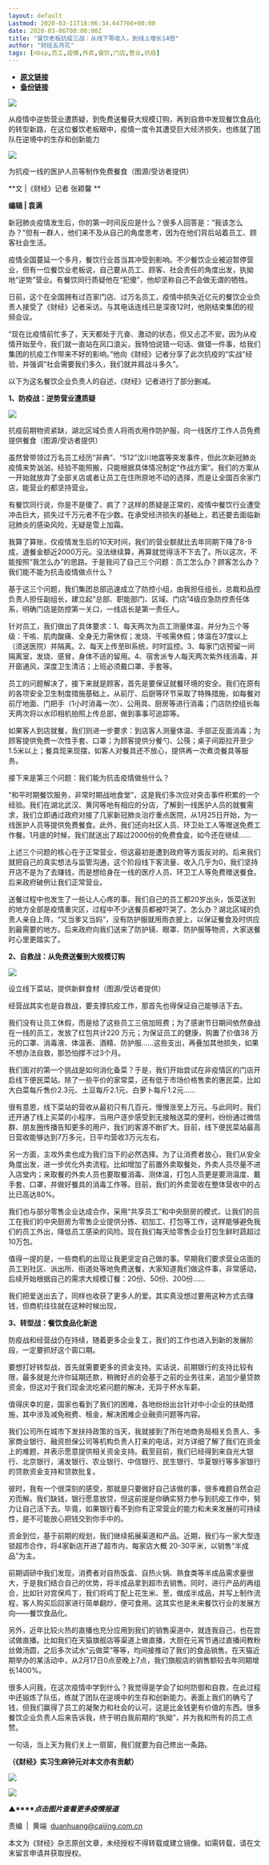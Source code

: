 ```yaml
---
layout: default
Lastmod: 2020-03-11T18:06:34.647766+00:00
date: 2020-03-06T00:00:00Z
title: "餐饮老板抗疫三战：从线下零收入，到线上增长14倍"
author: "财经五月花"
tags: [nbsp,员工,疫情,外卖,餐饮,门店,营业,抗疫]
---
```


* [**原文链接**](https://mp.weixin.qq.com/s/TRB6-oU02AeMNuix-ut9sQ)
* [**备份链接**](http://archive.today/rnJAA)


![](/images/post/77e6cfb5c7ef66e00d9bd04f74961594.jpg)

从疫情中逆势营业遭质疑，到免费送餐获大规模订购，再到自救中发现餐饮食品化的转型新路，在这位餐饮老板眼中，疫情一度令其遭受巨大经济损失，也练就了团队在逆境中的生存和创新能力

![](/images/post/992aed85a0e02bbc098678b5fa7cee25.jpg)

为抗疫一线的医护人员等制作免费餐食（图源/受访者提供）  

**文 |《财经》记者 张颖馨 **

**编辑 | 袁满**

新冠肺炎疫情发生后，你的第一时间反应是什么？很多人回答是：“我该怎么办？”但有一群人，他们来不及从自己的角度思考，因为在他们背后站着员工、顾客社会生活。

疫情全国蔓延一个多月，餐饮行业首当其冲受到影响。不少餐饮企业被迫暂停营业，但有一位餐饮业老板说，自己要从员工、顾客、社会责任的角度出发，执拗地“逆势”营业。有餐饮同行质疑他在“犯傻”，他却坚称自己不会做无谓的牺牲。

日前，这个在全国拥有过百家门店、过万名员工，疫情中损失近亿元的餐饮企业负责人接受了《财经》记者采访。与其电话连线已是深夜12时，他刚结束集团的视频会议。

“现在比疫情前忙多了，天天都处于亢奋、激动的状态，但又忐忑不安。因为从疫情开始至今，我们就一直站在风口浪尖，我特怕说错一句话、做错一件事，给我们集团的抗疫工作带来不好的影响。”他向《财经》记者分享了此次抗疫的“实战”经验，并强调“社会需要我们多久，我们就并肩战斗多久”。

以下为这名餐饮企业负责人的自述，《财经》记者进行了部分删减。

**1、防疫战：逆势营业遭质疑**

![](/images/post/df469b72e25d958529cf7b1b0437353a.jpg)

抗疫前期物资紧缺，湖北区域负责人将雨衣用作防护服，向一线医疗工作人员免费提供餐食（图源/受访者提供）   

虽然曾带领过万名员工经历“非典”、“512”汶川地震等突发事件，但此次新冠肺炎疫情来势汹汹，经验不能照搬，只能根据具体情况制定“作战方案”。我们的方案从一开始就放弃了全部关店或者让员工在住所原地不动的选择，而是让全国百余家门店，能营业的都坚持营业。

有餐饮同行说，你是不是傻了、疯了？这样的质疑是正常的，疫情中餐饮行业遭受冲击巨大，损失过千万元者不在少数。在承受经济损失的基础上，若还要去面临新冠肺炎的感染风险，无疑是雪上加霜。

我算了算账，仅疫情发生后的10天时间，我们的营业额就比去年同期下降了8-9成，退餐金额近2000万元。没法继续算，再算就觉得活不下去了。所以这次，不能按照“我怎么办”的思路。于是我问了自己三个问题：员工怎么办？顾客怎么办？我们能不能为抗击疫情做点什么？

基于这三个问题，我们集团总部迅速成立了防控小组，由我担任组长，总裁和品控负责人担任副组长，建立起“总部、职能部门、区域、门店”4级应急防控责任体系，明确门店是防控第一关口，一线店长是第一责任人。

针对员工，我们做出了具体要求：1、每天两次为员工测量体温，并分为三个等级：干咳、肌肉酸痛、全身无力需休假；发烧、干咳需休假；体温在37度以上（须送医院）并隔离。2、每天上传至BI系统，时时监控。3、每家门店预留一间隔离室，发烧、感冒，身体不适的留用。4、宿舍派专人每天两次紫外线消毒，并开窗通风，深度卫生清洁；上班必须戴口罩、手套等。

员工的问题解决了，接下来就是顾客，首先是要保证就餐环境的安全。我们在原有的各项安全卫生制度措施基础上，从前厅、后厨等环节采取了特殊措施，如每餐对前厅地面、门把手（1小时消毒一次）、公用具、厨房等进行消毒；门店防控组长每天两次将以水印相机拍照上传总部，做到事事可追踪等。

如果客人到店就餐，我们则进一步要求：到店客人测量体温、手部正反面消毒；为顾客提供免费一次性手套、口罩；为顾客提供分餐勺、公筷；桌子间距拉开至少1.5米以上；餐具现来现摆，如客人对餐具还不放心，提供再一次煮烫餐具等服务。

接下来是第三个问题：我们能为抗击疫情做些什么？

“和平时期餐饮服务，非常时期战地食堂”，这是我们多次应对突击事件积累的一个经验。我们在湖北武汉、黄冈等地有相应的分店，了解到一线医护人员的就餐需求，我们立即通过政府对接了几家新冠肺炎治疗重点医院，从1月25日开始，为一线医护人员等提供免费餐食。此外，我们还向社区人员、环卫处工人等赠送免费工作餐。1月底的时候，我们就送出了超过2000份的免费食盒，如今还在继续……

上述三个问题的核心在于正常营业，但这最初是遭到政府等方面反对的。后来我们就把自己的真实想法与监管沟通，这个阶段线下客流量、收入几乎为0，我们坚持开店不是为了去赚钱，而是想给身在一线的医疗人员、环卫工人等免费赠送餐食。后来政府破例让我们正常营业。

送餐过程中也发生了一些让人心疼的事。我们自己的员工都20岁出头，饭菜送到的地方全部是疫情重灾区，过程中不少送餐员都被吓哭了。怎么办？湖北区域的负责人亲自上阵，“又当爹又当妈”，没有防护服就用雨衣披上，以保证餐食及时供应到最需要的地方。后来政府向我们送来了防护镜、眼罩、防护服等物资，大家送餐时心里更踏实了。

**2、自救战：从免费送餐到大规模订购**

![](/images/post/cd016dd217873c1712c831a9575387a7.jpg)

设立线下菜站，提供新鲜食材（图源/受访者提供）   

经营战其实也是自救战，要支撑抗疫工作，那首先也得保证自己能够活下去。

我们没有让员工休假，而是给了这些员工三倍加班费；为了感谢节日期间依然奋战在一线的员工，发放了红包共计220 万元；为保证员工的健康，购置了价值38 万元的口罩、消毒液、体温表、酒精、防护服……这些支出，再叠加其他损失，如果不想办法自救，那恐怕撑不过3个月。

我们面对的第一个挑战是如何消化备菜？于是，我们开始尝试在非疫情区的门店开启线下便民菜站。除了一些平价的家常菜，还有低于市场价格售卖的惠民菜，比如大白菜每斤售价2.3元、土豆每斤2.1元、白萝卜每斤1.2元……

很有意思，线下菜站的营收从最初只有几百元，慢慢涨至上万元。与此同时，我们还开通了线上买菜的小程序，当用户逐步感受到无接触送菜的便利，纷纷通过微信群、朋友圈传播告知更多的用户，我们的客源不断扩大。目前，线下便民菜站最高日营收能够达到7万多元，日平均营收3万元左右。

另一方面，主攻外卖也成为我们当下的必然选择。为了让消费者放心，我们从安全角度出发，进一步优化外卖流程。比如增加了前置外卖取餐处，外卖人员尽量不进入店堂内；来取餐的外卖人员也要取餐消毒、测体温，打包人员更是要测温度、戴手套、口罩，并做好餐具的消毒工作等。目前，我们的外卖营收在整体营收中的占比已高达80%。

我们也与部分零售企业达成合作，采用“共享员工”和中央厨房的模式，让我们的员工在我们的中央厨房为零售企业提供分拣、初加工、打包等工作，这样能够避免我们的员工外出，降低员工感染的风险。现在我们每天给零售企业打包生鲜时蔬超过10万包。

值得一提的是，一些商机的出现让我更坚定自己做的事。早期我们要求营业店面的员工到社区、派出所、街道处等地免费送餐，大家知道我们做这件事，非常感动，后续开始根据自己的需求大规模订餐：20份、50份、200份……

我们把爱送出去了，同样也收获了更多人的爱。其实真没想过要用这种方式去赚钱，但商机往往就在这种时候出现，

**3、转型战：餐饮食品化新途**

防疫战和经营战仍在持续，随着更多企业复工，我们的工作也进入到新的发展阶段，一定要抓好这个窗口期。

要想打好转型战，首先就需要更多的资金支持。实话说，前期银行的支持比较有限，最多就是允许你延期还款，稍微好点的会基于之前的业务往来，追加少量贷款资金，但这对于我们现金流吃紧问题的解决，无异于杯水车薪。

值得庆幸的是，国家也看到了我们的困难，各地纷纷出台针对中小企业的扶助措施，其中涉及减免税费、租金，解决困难企业融资问题等内容。

我们公司所在城市下发扶持政策的当天，我就接到了所在地商务局相关负责人、多家商业银行、融资担保公司等机构负责人打来的电话，对方详细了解了我们在资金上的难题，并表示愿意提供相关资金支持。截至目前，我们已经得到来自光大银行、北京银行，浦发银行、农业银行、中信银行、民生银行、华夏银行等多家银行的贷款资金支持和贷款批复。

彼时，我有一个很深刻的感受，那就是只要做好自己该做的事，很多难题自然会迎刃而解。我们缺钱，银行愿意放贷，但这前提是你确实努力参与到抗疫工作中，努力让自己活下去。毕竟，如果银行看不到你有正常营业的能力和未来发展的可持续性，是不可能放心把钱交到你手中的。

资金到位，基于前期的规划，我们继续拓展渠道和产品。近期，我们与一家大型连锁超市合作，将4家新店开进了超市内，每家店大概 20-30平米，以销售“半成品”为主。

前期调研中我们发现，消费者对自热饭盒、自热火锅、熟食类等半成品需求量很大，于是我们结合自己的优势，将半成品拿到超市去销售。同时，进行产品的再组合，比如针对宫保鸡丁，我们将鸡丁配上花生米、葱，做成半成品，并写上制作流程，客人购买后回家进行简单翻炒，便可食用。这其实也是未来餐饮行业的发展方向——餐饮食品化。

另外，近年比较火热的直播也充分应用到我们的销售渠道中，就连我自己，也在尝试做直播。比如我们在天猫旗舰店等渠道上做直播，大厨在元宵节通过直播间教粉丝做汤圆，之后多次试水“云做菜”等等，均间接推动了我们的食品销售。在天猫近期举办的某活动中，从2月17日0点至晚上7点，我们旗舰店的销售额较去年同期增长1400%。

很多人问我，在这次疫情中学到什么？我觉得是学会了如何防御和自救，在此过程中还锻炼了队伍，练就了团队在逆境中的生存和创新能力。表面上我们的确亏了钱，但我们赢得了员工的凝聚力和社会的认可，这是比金钱更有价值的东西。很多餐饮企业负责人后来告诉我，终于明白我前期的“执拗”，并为我和所有的员工点赞。

一句话，当上天为我们关上一扇窗，我们就要为自己修出一条路。

**（《财经》实习生麻钟元对本文亦有贡献）**

[![](/images/post/dcfd8e17154f7173d1dca954af774e15.jpg)](https://appd.evergrande.com/makePost_pro/index.html#/page?jsUrl=hftzxj0228&channel=9173)

[![](/images/post/4d24a5670c9a87791ea8b757d030c0d3.jpg)](https://mp.weixin.qq.com/mp/homepage?__biz=MjM5NDU5NTM4MQ==&hid=29&sn=21c0f34c737748fe3b2c372bb40ae622)  

**▲****_点击图片查看更多疫情报道_**

  

  

责编  |  黄端  duanhuang@caijing.com.cn

本文为《财经》杂志原创文章，未经授权不得转载或建立镜像。如需转载，请在文末留言申请并获取授权。

